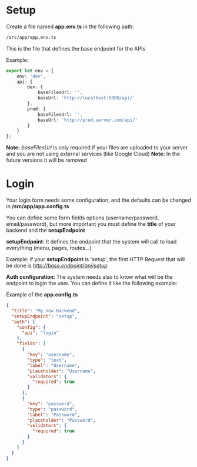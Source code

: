 # Setup

Create a file named **app.env.ts** in the following path:
```bash
/src/app/app.env.ts
```
This is the file that defines the base endpoint for the APIs

Example:

```typescript
export let env = {
    env: 'dev',
    api: {
        dev: {
            baseFilesUrl: '',
            baseUrl: 'http://localhost:5000/api/'
        },
        prod: {
            baseFilesUrl: '',
            baseUrl: 'http://prod.server.com/api/'
        }
    }
};
```

**Note:** *baseFilesUrl* is only required if your files are uploaded to your server and you are not using external services (like Google Cloud)
**Note:** In the future versions it will be removed

# Login

Your login form needs some configuration, and the defaults can be changed in **/src/app/app.config.ts**

You can define some form fields options (username/password, email/password), but more important you must define the **title** of your backend and the **setupEndpoint**

**setupEndpoint**: It defines the endpoint that the system will call to load everything (menu, pages, routes...)

Example: if your **setupEndpoint** is 'setup', the first HTTP Request that will be done is *http://base.endpoint/api/setup*

**Auth configuration**: The system needs also to know what will be the endpoint to login the user. You can define it like the following example:

Example of the **app.config.ts**

```json
{
  "title": "My new Backend",
  "setupEndpoint": "setup",
  "auth": {
    "config": {
      "api": "login"
    },
    "fields": [
      {
        "key": "username",
        "type": "text",
        "label": "Username",
        "placeholder": "Username",
        "validators": {
          "required": true
        }
      },
      {
        "key": "password",
        "type": "password",
        "label": "Password",
        "placeholder": "Password",
        "validators": {
          "required": true
        }
      }
    ]
  }
}
```
